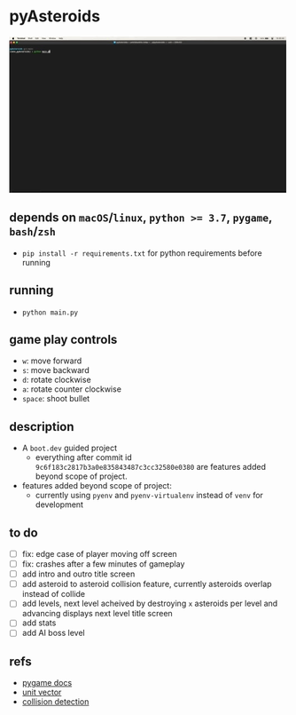 # pyAsteroids

![preview](https://github.com/ababber/pyAsteroids/blob/main/pyAsteroids.gif)

## depends on `macOS`/`linux`, `python >= 3.7`, `pygame`, `bash`/`zsh`

* `pip install -r requirements.txt` for python requirements before running

## running

* `python main.py`

## game play controls

* `w`: move forward
* `s`: move backward
* `d`: rotate clockwise
* `a`: rotate counter clockwise
* `space`: shoot bullet

## description

* A `boot.dev` guided project
  * everything after commit id `9c6f183c2817b3a0e835843487c3cc32580e0380` are features added beyond scope of project.
* features added beyond scope of project:
  * currently using `pyenv` and `pyenv-virtualenv` instead of `venv` for development

## to do

* [ ] fix: edge case of player moving off screen
* [ ] fix: crashes after a few minutes of gameplay
* [ ] add intro and outro title screen
* [ ] add asteroid to asteroid collision feature, currently asteroids overlap instead of collide
* [ ] add levels, next level acheived by destroying `x` asteroids per level and advancing displays next level title screen
* [ ] add stats
* [ ] add AI boss level

## refs

* [pygame docs](https://www.pygame.org/docs/ref/pygame.html)
* [unit vector](https://en.wikipedia.org/wiki/Unit_vector)
* [collision detection](https://en.wikipedia.org/wiki/Collision_detection)
